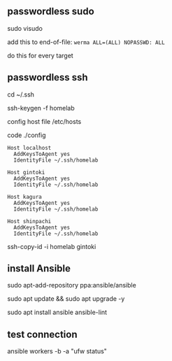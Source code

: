 ## passwordless sudo

sudo visudo

add this to end-of-file: `werma ALL=(ALL) NOPASSWD: ALL`

do this for every target

## passwordless ssh

cd ~/.ssh

ssh-keygen -f homelab

config host file /etc/hosts

code ./config
```
Host localhost
  AddKeysToAgent yes
  IdentityFile ~/.ssh/homelab

Host gintoki
  AddKeysToAgent yes
  IdentityFile ~/.ssh/homelab

Host kagura
  AddKeysToAgent yes
  IdentityFile ~/.ssh/homelab

Host shinpachi
  AddKeysToAgent yes
  IdentityFile ~/.ssh/homelab
```

ssh-copy-id -i homelab gintoki

## install Ansible

sudo apt-add-repository ppa:ansible/ansible

sudo apt update && sudo apt upgrade -y

sudo apt install ansible ansible-lint

## test connection

ansible workers -b -a "ufw status"